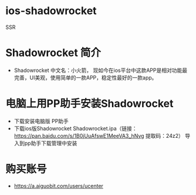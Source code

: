 # ios-shadowrocket
SSR

# Shadowrocket 简介
- Shadowrocket 中文名：小火箭， 现如今在ios平台中这款APP是相对功能最完善，UI美观，使用简单的一款APP，稳定性最好的一款app。

# 电脑上用PP助手安装Shadowrocket
- 下载安装电脑版 PP助手
- 下载ios版Shadowrocket Shadowrocket.ipa（链接：https://pan.baidu.com/s/1B0jUuAfswE1MeeVA3_hNvg 提取码：24z2） 导入到pp助手下载管理中安装  

# 购买账号
- https://a.aiguobit.com/users/ucenter
